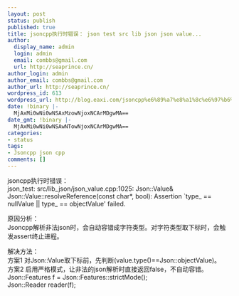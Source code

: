 ```yaml
---
layout: post
status: publish
published: true
title: jsoncpp执行时错误： json test src lib json json value...
author:
  display_name: admin
  login: admin
  email: combbs@gmail.com
  url: http://seaprince.cn/
author_login: admin
author_email: combbs@gmail.com
author_url: http://seaprince.cn/
wordpress_id: 613
wordpress_url: http://blog.eaxi.com/jsoncpp%e6%89%a7%e8%a1%8c%e6%97%b6%e9%94%99%e8%af%af%ef%bc%9a-json-test-src-lib-json-json-value/
date: !binary |-
  MjAxMi0wNi0wNSAxMzowNjoxNCArMDgwMA==
date_gmt: !binary |-
  MjAxMi0wNi0wNSAwNTowNjoxNCArMDgwMA==
categories:
- status
tags:
- Jsoncpp json cpp
comments: []
---
```

<p>jsoncpp执行时错误：<br />
json_test: src&#47;lib_json&#47;json_value.cpp:1025: Json::Value& Json::Value::resolveReference(const char*, bool): Assertion `type_ == nullValue || type_ == objectValue' failed.</p>
<p>原因分析：<br />
Jsoncpp解析非法json时，会自动容错成字符类型。对字符类型取下标时，会触发assert终止进程。</p>
<p>解决方法：<br />
方案1 对Json::Value取下标前，先判断(value.type()==Json::objectValue)。<br />
方案2 启用严格模式，让非法的json解析时直接返回false，不自动容错。<br />
        Json::Features f = Json::Features::strictMode();<br />
        Json::Reader reader(f);</p>
